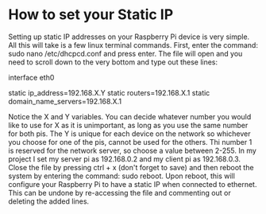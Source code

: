 # How to set your Static IP 
Setting up static IP addresses on your Raspberry Pi device is very simple. All this will take is a few linux terminal commands. First, enter the command:  sudo nano /etc/dhcpcd.conf and press enter. The file will open and you need to scroll down to the very bottom and type out these lines:

interface eth0

static ip_address=192.168.X.Y
static routers=192.168.X.1
static domain_name_servers=192.168.X.1

Notice the X and Y variables. You can decide whatever number you would like to use for X as it is unimportant, as long as you use the same number for both pis. The Y is unique for each device on the network so whichever you choose for one of the pis, cannot be used for the others. Thi number 1 is reserved for the network server, so choose a value between 2-255. In my project I set my server pi as 192.168.0.2 and my client pi as 192.168.0.3. Close the file by pressing ctrl + x (don't forget to save) and then reboot the system by entering the command: sudo reboot. Upon reboot, this will configure your Raspberry Pi to have a static IP when connected to ethernet. This can be undone by re-accessing the file and commenting out or deleting the added lines.
